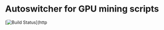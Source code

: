# Autoswitcher for GPU mining scripts 
[![Build Status](https://travis-ci.org/chibby0ne/read_wtm.svg?branch=master)](http